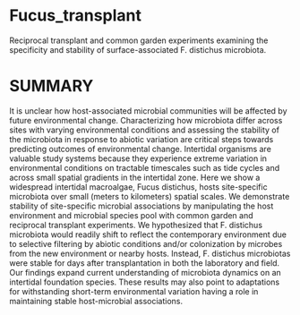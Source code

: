 # Fucus_transplant
Reciprocal transplant and common garden experiments examining the specificity and stability of surface-associated F. distichus microbiota. 

# SUMMARY
It is unclear how host-associated microbial communities will be affected by future environmental change. Characterizing how microbiota differ across sites with varying environmental conditions and assessing the stability of the microbiota in response to abiotic variation are critical steps towards predicting outcomes of environmental change. Intertidal organisms are valuable study systems because they experience extreme variation in environmental conditions on tractable timescales such as tide cycles and across small spatial gradients in the intertidal zone. Here we show a widespread intertidal macroalgae, Fucus distichus, hosts site-specific microbiota over small (meters to kilometers) spatial scales. We demonstrate stability of site-specific microbial associations by manipulating the host environment and microbial species pool with common garden and reciprocal transplant experiments. We hypothesized that F. distichus microbiota would readily shift to reflect the contemporary environment due to selective filtering by abiotic conditions and/or colonization by microbes from the new environment or nearby hosts. Instead, F. distichus microbiotas were stable for days after transplantation in both the laboratory and field. Our findings expand current understanding of microbiota dynamics on an intertidal foundation species. These results may also point to adaptations for withstanding short-term environmental variation having a role in maintaining stable host-microbial associations. 


